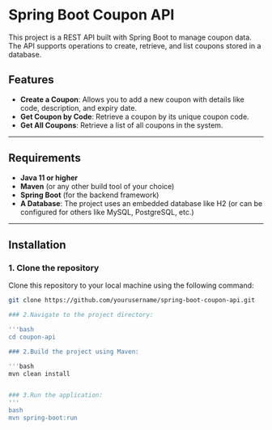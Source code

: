 # Spring Boot Coupon API

This project is a REST API built with Spring Boot to manage coupon data. The API supports operations to create, retrieve, and list coupons stored in a database.

## Features

- **Create a Coupon**: Allows you to add a new coupon with details like code, description, and expiry date.
- **Get Coupon by Code**: Retrieve a coupon by its unique coupon code.
- **Get All Coupons**: Retrieve a list of all coupons in the system.

---

## Requirements

- **Java 11 or higher**
- **Maven** (or any other build tool of your choice)
- **Spring Boot** (for the backend framework)
- **A Database**: The project uses an embedded database like H2 (or can be configured for others like MySQL, PostgreSQL, etc.)

---

## Installation

### 1. Clone the repository

Clone this repository to your local machine using the following command:

```bash
git clone https://github.com/yourusername/spring-boot-coupon-api.git

### 2.Navigate to the project directory:

'''bash
cd coupon-api

### 2.Build the project using Maven:

'''bash
mvn clean install


### 3.Run the application:
'''
bash
mvn spring-boot:run



